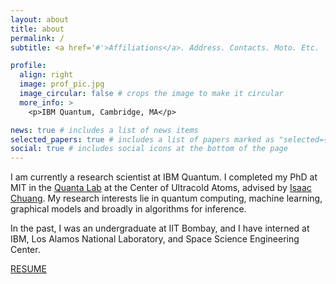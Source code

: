 ```yaml
---
layout: about
title: about
permalink: /
subtitle: <a href='#'>Affiliations</a>. Address. Contacts. Moto. Etc.

profile:
  align: right
  image: prof_pic.jpg
  image_circular: false # crops the image to make it circular
  more_info: >
    <p>IBM Quantum, Cambridge, MA</p>

news: true # includes a list of news items
selected_papers: true # includes a list of papers marked as "selected={true}"
social: true # includes social icons at the bottom of the page
---
```


I am currently a research scientist at IBM Quantum. I completed my PhD at MIT in the <a href="http://web.mit.edu/~cua/www/quanta/" target="_blank">Quanta Lab</a> at the Center of Ultracold Atoms, advised by <a href="http://feynman.mit.edu/ike/homepage/index.html" target="_blank">Isaac Chuang</a>. My research interests lie in quantum computing, machine learning, graphical models and broadly in algorithms for inference.

In the past, I was an undergraduate at IIT Bombay, and I have interned at IBM, Los Alamos National Laboratory, and Space Science Engineering Center.

[RESUME](https://arkopaldutt.github.io/assets/files/Resume2024_Arkopal_web.pdf)

